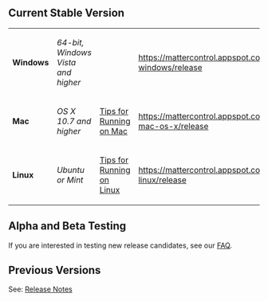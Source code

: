 ## Current Stable Version

<table>
<tbody>
<tr class="odd">
<td><p><strong>Windows</strong></p></td>
<td><p><em>64-bit, Windows Vista and higher</em></p></td>
<td></td>
<td><p><a href="https://mattercontrol.appspot.com/downloads/mattercontrol-windows/release" class="uri">https://mattercontrol.appspot.com/downloads/mattercontrol-windows/release</a></p></td>
</tr>
<tr class="even">
<td><p><strong>Mac</strong></p></td>
<td><p><em>OS X 10.7 and higher</em></p></td>
<td><p><a href="Prevent_Sleeping_on_Mac" title="wikilink">Tips for Running on Mac</a></p></td>
<td><p><a href="https://mattercontrol.appspot.com/downloads/mattercontrol-mac-os-x/release" class="uri">https://mattercontrol.appspot.com/downloads/mattercontrol-mac-os-x/release</a></p></td>
</tr>
<tr class="odd">
<td><p><strong>Linux</strong></p></td>
<td><p><em>Ubuntu or Mint</em></p></td>
<td><p><a href="Running_on_Linux" title="wikilink">Tips for Running on Linux</a></p></td>
<td><p><a href="https://mattercontrol.appspot.com/downloads/mattercontrol-linux/release" class="uri">https://mattercontrol.appspot.com/downloads/mattercontrol-linux/release</a></p></td>
</tr>
</tbody>
</table>

## Alpha and Beta Testing

If you are interested in testing new release candidates, see our
[FAQ](frequently-asked-questions.md#Where_can_I_get_alpha_or_beta_builds_of_MatterControl.3F).

## Previous Versions

See: [Release Notes](release-notes.md)
